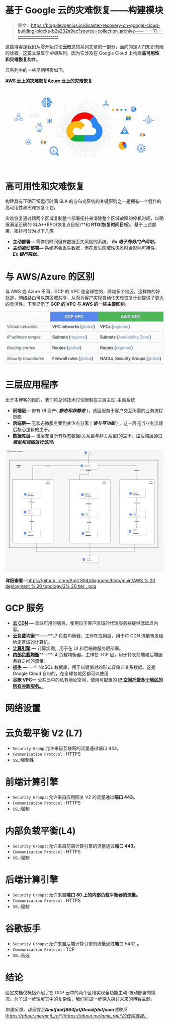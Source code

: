 # 基于 Google 云的灾难恢复——构建模块

> 原文：<https://blog.devgenius.io/disaster-recovery-on-google-cloud-building-blocks-b2a232a9ec?source=collection_archive---------11----------------------->

这篇博客是我们从零开始讨论**云**概念的系列文章的一部分，面向的是入门知识有限的读者。这篇文章属于*中级*系列，因为它涉及在 Google Cloud 上构建**高可用性和灾难恢复**构件。

云系列中的一些早期博客如下。

[**AWS 云上的灾难恢复**](/disaster-recovery-on-aws-cloud-building-blocks-e013bffd6244)[**Azure 云上的灾难恢复**](/disaster-recovery-on-azure-cloud-building-blocks-6ff826adbc8b)

![](img/54ba623f30e420de175599124980fc1e.png)

# 高可用性和灾难恢复

构建具有正确正常运行时间 SLA 的分布式系统的关键原则之一是拥有一个健壮的高可用性和灾难恢复计划。

灾难恢复通过跨两个区域复制整个部署拓扑来消除整个区域故障的停机时间，以确保满足正确的 SLA**RPO(恢复点目标)**和 **RTO(恢复时间目标)**。基于上述部署，拓扑可分为以下几类

*   **主动部署—** 零停机时间但有数据丢失风险的系统。 ***Ex 电子商务门户网站。***
*   **主动被动部署—** 系统不会丢失数据，但在发生区域性灾难时会影响可用性。 ***Ex 银行系统。***

# 与 AWS/Azure 的区别

与 AWS 或 Azure 不同，GCP 的 VPC 是全球性的，跨越多个地区。这样做的好处是，网络路由可以跨区域共享，从而为客户实现自动化灾难恢复计划提供了更大的灵活性。下表显示了 **GCP 的 VPC 与 AWS 的一些主要区别。**

![](img/091aff6a07c9ee66334cb509b3625dc3.png)

# 三层应用程序

出于本博客的目的，我们将总体技术讨论限制在三层主动-主动系统

*   **前端层—** 带有 UI 资产( ***静态和非静态*** )，该层服务于客户交互所需的业务流程页面
*   **后端层—** 无状态微服务受到关注点分离 *(* ***读与写功能*** *)* ，这一层充当业务流背后核心逻辑的主干。
*   **数据库层—** 该层充当所有静态数据(关系型与非关系型)的主干，由后端层通过 ***模型和视图进行访问。***

![](img/c4e47b737cbade4a10ece62f5b74d9ef.png)

**详细查看—**[https://github . com/Amit 894/diagrams/blob/main/AWS % 20 deployment % 20 topology/3% 20 tier . png](https://github.com/amit894/diagrams/blob/main/GCP%20Deployment%20Topology/3%20Tier.png)

# GCP 服务

*   [**云 CDN**](https://www.google.com/search?q=cloud+cdn&oq=cloud+cdn&aqs=chrome..69i57j0i512l3j0i20i263i512l2j0i512l4.2292j0j4&sourceid=chrome&ie=UTF-8) **—** 全球可用的服务，使用位于客户区域的代理服务器提供低延迟内容。
*   [**云负载均衡**](https://cloud.google.com/load-balancing/?utm_source=google&utm_medium=cpc&utm_campaign=japac-IN-all-en-dr-bkws-all-pkws-trial-e-dr-1009882&utm_content=text-ad-none-none-DEV_c-CRE_468709900977-ADGP_Hybrid%20%7C%20BKWS%20-%20EXA%20%7C%20Txt%20~%20Networking%20~%20Cloud%20Load%20Balancing_cloud%20load%20balancing-documentation%20-%20Products-KWID_43700049545546284-aud-1185880979976%3Akwd-836649316213&userloc_9062091-network_g&utm_term=KW_google%20cloud%20load%20balancing%20information&gclsrc=aw.ds&gclid=Cj0KCQiA95aRBhCsARIsAC2xvfy5_ie2RRdWAUBoEJvfEtOEn2bEZ8TVuTxK_ll2_oPHPcGU9jWY3WMaAgBuEALw_wcB)**——**L7 负载均衡器，工作在应用层，用于将 CDN 流量转发给给定区域的计算机。
*   [**计算引擎**](https://cloud.google.com/compute) **—** 计算实例，用于在 UI 和后端微服务层部署。
*   [**内部负载均衡**](https://cloud.google.com/load-balancing/docs/l7-internal)**—**L4 负载均衡器，工作在 TCP 层，用于转发前端和后端服务器之间的流量。
*   [**扳手**](https://cloud.google.com/spanner/) **—** 一个 NoSQL 数据库，用于以键值对的形式存储非关系数据。这是 Google Cloud 自带的，在全球各地区都可以使用
*   **谷歌 VPC—** 公共云中的私有地址空间，使用可配置的 [**IP 空间托管多个地区的所有谷歌服务。**](https://en.wikipedia.org/wiki/IP_address)

# 网络设置

# 云负载平衡 V2 (L7)

*   `Security Group`:允许来自互联网的流量通过端口 443。
*   `Communication Protocol` : HTTPS
*   `SSL`:强制性

# 前端计算引擎

*   `Security Groups:`允许来自应用网关 V2 的流量通过**端口 443。**
*   `Communication Protocol` : HTTPS
*   `SSL`:强制

# 内部负载平衡(L4)

*   `Security Groups:`允许来自前端计算引擎的流量通过**端口 443。**
*   `Communication Protocol` : HTTPS
*   `SSL`:强制

# 后端计算引擎

*   `Security Groups:`允许来自**端口 80 上的内部负载平衡器的流量。**
*   `Communication Protocol` : HTTPS
*   `SSL`:强制

# 谷歌扳手

*   `Security Groups:`允许来自后端计算引擎的流量通过**端口** 5432 **。**
*   `Communication Protocol` : TCP
*   `SSL`:首选

# 结论

给定文档仅概括介绍了在 GCP 云中的两个区域实现全功能主动-被动部署的情况。为了进一步理解其中的复杂性，我们将进一步深入探讨未来的博客主题。

*如需反馈，请留言至****Amit[dot]894[at]Gmail[dot]com****或联系*[*https://about.me/amit_raj*](https://about.me/amit_raj)*的任何链接。*